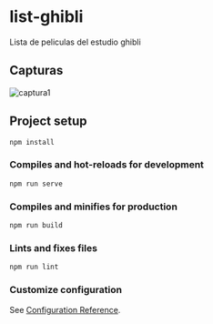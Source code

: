 # list-ghibli
Lista de peliculas del estudio ghibli

## Capturas
<img src="https://drive.google.com/file/d/1QEXS4ewJZvpTu2OSioL4hRU9bi7etH7H/view?usp=sharing" alt="captura1">

## Project setup
```
npm install
```

### Compiles and hot-reloads for development
```
npm run serve
```

### Compiles and minifies for production
```
npm run build
```

### Lints and fixes files
```
npm run lint
```

### Customize configuration
See [Configuration Reference](https://cli.vuejs.org/config/).
